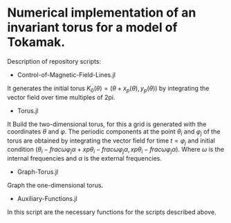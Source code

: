 # Numerical implementation of an invariant torus for a model of Tokamak.

Description of repository scripts:

* Control-of-Magnetic-Field-Lines.jl

It generates the initial torus $K_{0}(\theta) = (\theta + x_{p}(\theta), y_{p}(\theta))$ by integrating the vector field over time multiples of 2pi.

* Torus.jl

It Build the two-dimensional torus, for this a grid is generated with the coordinates $\theta$ and $\varphi$. The periodic components at the point $\theta_{i}$ and $\varphi_{j}$ of the torus are obtained by integrating the vector field for time $t = \varphi_{j}$ and initial condition $(\theta_{i} - frac{\omega \varphi_{j}}{\alpha} + xp{\theta_{i} - frac{\omega \varphi_{j}}{\alpha}}, xp{\theta_{i} - frac{\omega \varphi_{j}}{\alpha}})$. Where $\omega$ is the internal frequencies and $\alpha$ is the external frequencies.

* Graph-Torus.jl

Graph the one-dimensional torus.

* Auxiliary-Functions.jl

In this script are the necessary functions for the scripts described above.
